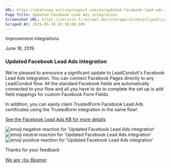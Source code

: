 ```yaml
---
URL: https://whatsnew.activeprospect.com/en/updated-facebook-lead-ads-integration
Page Title: Updated Facebook Lead Ads integration
Screenshot URL: https://service.firecrawl.dev/storage/v1/object/public/media/screenshot-b74e8dfc-62e3-440c-9979-c5a98609c3f7.png
Scraped At: 2025-05-30 01:38:00.588
---
```


Improvement
integrations

June 18, 2019

### Updated Facebook Lead Ads integration

We're pleased to announce a significant update to LeadConduit's Facebook Lead Ads integration. You can connect Facebook Pages directly to any LeadConduit flow. All the standard Facebook fields are automatically connected to your flow and all you have to do to complete the set up is add field mappings for custom Facebook Form Fields.

In addition, you can easily claim TrustedForm Facebook Lead Ads certificates using the Trustedform integration in the same flow!

[See the Facebook Lead Ads KB for more details](https://support.activeprospect.com/hc/en-us/articles/208248126)

![emoji negative reaction for 'Updated Facebook Lead Ads integration'](https://app.getbeamer.com/images/emojiNeg.svg)![emoji neutral reaction for 'Updated Facebook Lead Ads integration'](https://app.getbeamer.com/images/emojiNeut.svg)![emoji positive reaction for 'Updated Facebook Lead Ads integration'](https://app.getbeamer.com/images/emojiPos.svg)

Thanks for your feedback

[We are ⚡by Beamer](https://www.getbeamer.com/?ref=watermark_MErKJCnu12412_public&company=ActiveProspect&watermarkRef=powered&utm_term=MErKJCnu12412&utm_content=ActiveProspect&utm_source=standalone&utm_medium=footer&utm_campaign=powered)

